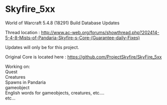 Skyfire_5xx
===========

World of Warcraft 5.4.8 (18291) Build Database Updates


Thread location : http://www.ac-web.org/forums/showthread.php?202414-5-4-8-Mists-of-Pandaria-Skyfire-s-Core-(Guarantee-daily-Fixes)

Updates will only be for this project.

Original Core is located here : https://github.com/ProjectSkyfire/SkyFire_5xx

Working on:<br>
Quest<br>
Creatures<br>
Spawns in Pandaria<br>
gameobject<br>
English words for gameobjects, creatures, etc....<br>
etc...<br>
